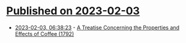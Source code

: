 # [Published on 2023-02-03](index.md)

* [2023-02-03, 06:38:23](https://news.ycombinator.com/item?id=34637878) - [A Treatise Concerning the Properties and Effects of Coffee (1792)](https://publicdomainreview.org/collection/moseley-coffee)
